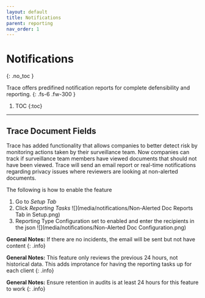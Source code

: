 ```yaml
---
layout: default
title: Notifications
parent: reporting
nav_order: 1
---
```


# Notifications
{: .no_toc }


Trace offers predifined notification reports for complete defensibility and reporting.
{: .fs-6 .fw-300 }

1. TOC
{:toc}

---

## Trace Document Fields
Trace has added functionality that allows companies to better detect risk by monitoring actions taken by their surveillance team. Now companies can track if surveillance team members have viewed documents that should not have been viewed. Trace will send an email report or real-time notifications regarding privacy issues where reviewers are looking at non-alerted documents. 

The following is how to enable the feature

1. Go to *Setup Tab*
2. Click *Reporting Tasks* ![](media/notifications/Non-Alerted Doc Reports Tab in Setup.png)
3. Reporting Type Configuration set to enabled and enter the recipients in the json ![](media/notifications/Non-Alerted Doc Configuration.png)

**General Notes:** If there are no incidents, the email will be sent but not have content
{: .info}

**General Notes:** This feature only reviews the previous 24 hours, not historical data. This adds improtance for having the reporting tasks up for each client
{: .info}

**General Notes:** Ensure retention in audits is at least 24 hours for this feature to work
{: .info}
